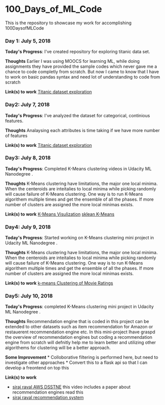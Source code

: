 # 100_Days_of_ML_Code
This is the repository to showcase my work for accomplishing 100DaysofMLCode

### Day 1: July 5, 2018 

**Today's Progress**: I've created repository for exploring titanic data set.

**Thoughts** Earlier I was using MOOCS for learning ML, while doing assignments they have provided the sample codes which never gave me a chance to code completly from scratch. But now I came to know that I have to work on basic pandas syntax and need lot of understanding to code from scratch

**Link(s) to work**
[Titanic dataset exploration](https://github.com/vpinnaka/100_Days_of_ML_Code/blob/master/Day1/Titanic%20Dataset%20Exploration.ipynb)

### Day2: July 7, 2018 

**Today's Progress**: I've analyzed the dataset for categorical, continious features.

**Thoughts** Analaysing each attributes is time taking if we have more number of features

**Link(s) to work**
[Titanic dataset exploration](https://github.com/vpinnaka/100_Days_of_ML_Code/blob/master/Day2/Titanic%20Dataset%20Exploration.ipynb)

### Day3: July 8, 2018 

**Today's Progress**: Completed K-Means clustering videos in Udacity ML Nanodegree .

**Thoughts** K-Means clustering have limitations, the major one local minima. When the centeroids are inteitalies to local minima while picking randomly will cause failure of K-Means clustering. One way is to run K-Means algorithem multiple times and get the ensemble of all the phases. If more number of clusters are assigned the more local minimas exists.

**Link(s) to work**
[K-Means Visulization](http://www.naftaliharris.com/blog/visualizing-k-means-clustering/)
[sklean K-Means](http://scikit-learn.org/stable/modules/generated/sklearn.cluster.KMeans.html)


### Day4: July 9, 2018 

**Today's Progress**: Started working on K-Means clustering mini project in Udacity ML Nanodegree .

**Thoughts** K-Means clustering have limitations, the major one local minima. When the centeroids are inteitalies to local minima while picking randomly will cause failure of K-Means clustering. One way is to run K-Means algorithem multiple times and get the ensemble of all the phases. If more number of clusters are assigned the more local minimas exists.

**Link(s) to work**
[k-means Clustering of Movie Ratings](https://view5c8205b9.udacity-student-workspaces.com/notebooks/k-means%20Clustering%20of%20Movie%20Ratings.ipynb)

### Day5: July 10, 2018 

**Today's Progress**: completed K-Means clustering mini project in Udacity ML Nanodegree .

**Thoughts** Recommendation engine that is coded in this project can be extended to other datasets such as item recommendation for Amazon or restauerent recommendation engine etc. In this mini-project Ihave graspd the overview of recommendation engines but coding a recommendation engine from scratch will defnitly help me to learn better and utilizing other algorithems for clustering will be a better approach. 

**Some Improvement**
    * Colloborative filtering is performed here, but need to investigate other approaches
    * Convert this to a flask api so that I can develop a freontend on top this

**Link(s) to work**
* [siraj raval AWS DSSTNE](https://www.youtube.com/watch?v=eKmIVU8EUbw) this video includes a paper about recommendation engines read this
* [siraj raval recommendation system](https://www.youtube.com/watch?v=9gBC9R-msAk)

